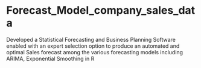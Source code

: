 # Forecast_Model_company_sales_data
Developed a Statistical Forecasting and Business Planning Software enabled with an expert selection option to produce an automated and optimal Sales forecast among the various forecasting models including ARIMA, Exponential Smoothing in R
